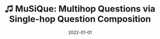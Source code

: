 ---
title: "♫ MuSiQue: Multihop Questions via Single-hop Question Composition"
collection: publications
permalink: /publication/2022-01-01-MuSiQue-Multihop-Questions-via-Single-hop-Question-Composition
date: 2022-01-01
venue: 'Transactions of the Association for Computational Linguistics'
---